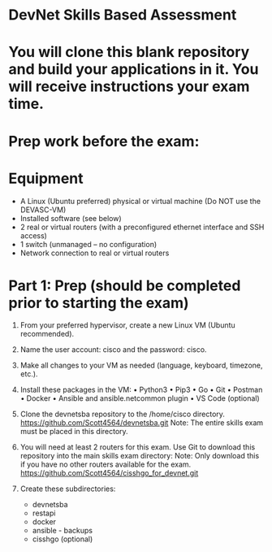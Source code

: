 # DevNet Skills Based Assessment
 
# You will clone this blank repository and build your applications in it. You will receive instructions your exam time.

# Prep work before the exam:
# Equipment
  -	A Linux (Ubuntu preferred) physical or virtual machine (Do NOT use the DEVASC-VM)
  -	Installed software (see below)
  -	2 real or virtual routers (with a preconfigured ethernet interface and SSH access)
  -	1 switch (unmanaged – no configuration)
  -	Network connection to real or virtual routers
 
# Part 1:	Prep (should be completed prior to starting the exam)
  1.	From your preferred hypervisor, create a new Linux VM (Ubuntu recommended).
  
  2.	Name the user account: cisco and the password: cisco.
  
  3.	Make all changes to your VM as needed (language, keyboard, timezone, etc.).
  
  4.	Install these packages in the VM:
     •	Python3
     •	Pip3
     •	Go
     •	Git
     •	Postman
     •	Docker
     •	Ansible and ansible.netcommon plugin
     •	VS Code (optional)
     
  5.	Clone the devnetsba repository to the /home/cisco directory.
     https://github.com/Scott4564/devnetsba.git
     Note: The entire skills exam must be placed in this directory.
     
  6.	You will need at least 2 routers for this exam. Use Git to download this repository into the main skills exam directory:
     Note: Only download this if you have no other routers available for the exam.
     https://github.com/Scott4564/cisshgo_for_devnet.git
     
  7.	Create these subdirectories:
        -	devnetsba
           -	restapi
           -	docker
           -	ansible
              -	backups
           -	cisshgo (optional)

